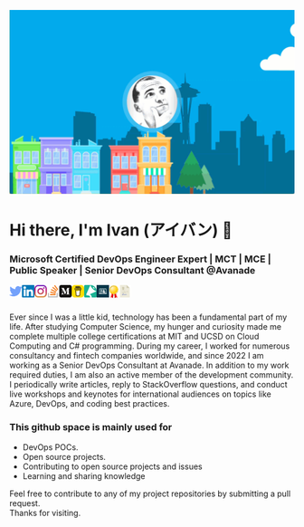 ![Main](assets/header.gif)

# Hi there, I'm Ivan (アイバン) 👋
### Microsoft Certified DevOps Engineer Expert | MCT | MCE | Public Speaker | Senior DevOps Consultant @Avanade

<a href="https://twitter.com/gtrekter" target="_blank">
  <img align="left" alt="Twitter" width="22px" src="https://raw.githubusercontent.com/GTRekter/GTRekter/master/assets/twitter.svg" />
</a>
<a href="https://www.linkedin.com/in/ivanporta/" target="_blank">
  <img align="left" alt="Twitter" width="22px" src="https://raw.githubusercontent.com/GTRekter/GTRekter/master/assets/linkedin.svg" />
</a>
<a href="https://www.instagram.com/gtrekter/" target="_blank">
  <img align="left" alt="Twitter" width="22px" src="https://raw.githubusercontent.com/GTRekter/GTRekter/master/assets/instagram.svg" />
</a>
<a href="https://stackoverflow.com/users/6613232/ivan-porta" target="_blank">
  <img align="left" alt="Twitter" width="22px" src="https://raw.githubusercontent.com/GTRekter/GTRekter/master/assets/stackoverflow.svg" />
</a>
<a href="https://gtrekter.medium.com/" target="_blank">
  <img align="left" alt="Twitter" width="22px" src="https://raw.githubusercontent.com/GTRekter/GTRekter/master/assets/medium.svg" />
</a>
<a href="https://www.buymeacoffee.com/GTRekter/" target="_blank">
  <img align="left" alt="Twitter" width="22px" src="https://raw.githubusercontent.com/GTRekter/GTRekter/master/assets/buymeacoffee.png" />
</a>
<a href="https://sessionize.com/ivanporta/" target="_blank">
  <img align="left" alt="Sessionize" width="22px" src="https://raw.githubusercontent.com/GTRekter/GTRekter/master/assets/sessionize.png" />
</a>
<a href="https://www.codementor.io/@ivanportaweb" target="_blank">
  <img align="left" alt="Codementor" width="22px" src="https://raw.githubusercontent.com/GTRekter/GTRekter/master/assets/codementor.png" />
</a>
<a href="https://www.credly.com/users/ivan-porta/badges" target="_blank">
  <img align="left" alt="Certifications" width="17px" src="https://raw.githubusercontent.com/GTRekter/GTRekter/master/assets/certification.png" />
</a>
<a href="https://raw.githubusercontent.com/GTRekter/GTRekter/master/assets/documents/Resume.pdf" target="_blank">
  <img align="left" alt="Twitter" width="22px" src="https://raw.githubusercontent.com/GTRekter/GTRekter/master/assets/resume.svg" />
</a>
<br/><br/>

Ever since I was a little kid, technology has been a fundamental part of my life. After studying Computer Science, my hunger and curiosity made me complete multiple college certifications at MIT and UCSD on Cloud Computing and C# programming. During my career, I worked for numerous consultancy and fintech companies worldwide, and since 2022 I am working as a Senior DevOps Consultant at Avanade. In addition to my work required duties, I am also an active member of the development community. I periodically write articles, reply to StackOverflow questions, and conduct live workshops and keynotes for international audiences on topics like Azure, DevOps, and coding best practices.

### This github space is mainly used for

- DevOps POCs.
- Open source projects.
- Contributing to open source projects and issues
- Learning and sharing knowledge

Feel free to contribute to any of my project repositories by submitting a pull request.  
Thanks for visiting. 
